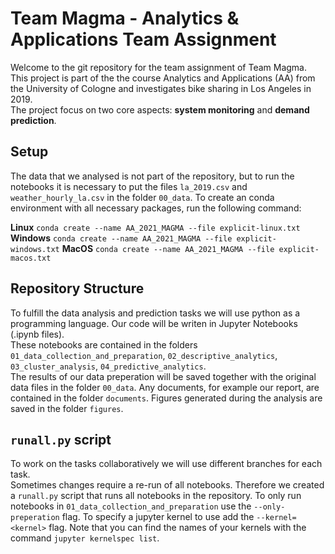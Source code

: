 # Team Magma - Analytics & Applications Team Assignment

Welcome to the git repository for the team assignment of Team Magma.  
This project is part of the the course Analytics and Applications (AA) from the University of Cologne and investigates bike sharing in Los Angeles in 2019.  
The project focus on two core aspects: **system monitoring** and **demand prediction**.

## Setup

The data that we analysed is not part of the repository, but to run the notebooks it is necessary to put the files `la_2019.csv` and `weather_hourly_la.csv` in the folder `00_data`.
To create an conda environment with all necessary packages, run the following command:

**Linux**
`conda create --name AA_2021_MAGMA --file explicit-linux.txt`
**Windows**
`conda create --name AA_2021_MAGMA --file explicit-windows.txt`
**MacOS**
`conda create --name AA_2021_MAGMA --file explicit-macos.txt`

## Repository Structure

To fulfill the data analysis and prediction tasks we will use python as a programming language. Our code will be writen in Jupyter Notebooks (.ipynb files).  
These notebooks are contained in the folders `01_data_collection_and_preparation`, `02_descriptive_analytics`, `03_cluster_analysis`, `04_predictive_analytics`.  
The results of our data preperation will be saved together with the original data files in the folder `00_data`.
Any documents, for example our report, are contained in the folder `documents`.
Figures generated during the analysis are saved in the folder `figures`.

## `runall.py` script

To work on the tasks collaboratively we will use different branches for each task.  
Sometimes changes require a re-run of all notebooks. Therefore we created a `runall.py` script that runs all notebooks in the repository.
To only run notebooks in `01_data_collection_and_preparation` use the `--only-preperation` flag.
To specify a jupyter kernel to use add the `--kernel=<kernel>` flag. Note that you can find the names of your kernels with the command `jupyter kernelspec list`.
